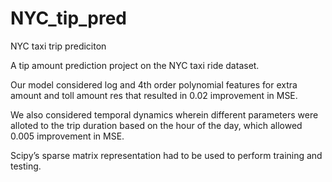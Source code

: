 # NYC_tip_pred
NYC taxi trip prediciton

A tip amount prediction project on the NYC taxi ride dataset. 

Our model considered log and 4th order polynomial features for extra amount and toll amount res that resulted in 0.02 improvement in MSE. 

We also considered temporal dynamics wherein different parameters were alloted to the trip duration based on the hour of the day, which
allowed 0.005 improvement in MSE. 

Scipy’s sparse matrix representation had to be used to perform training and testing.
